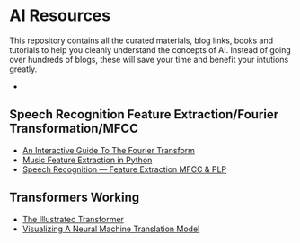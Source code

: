 # AI Resources

This repository contains all the curated materials, blog links, books and tutorials to help you cleanly understand the concepts of AI. Instead of going over hundreds of blogs, these will save your time and benefit your intutions greatly.

- <DT><A HREF="">  </A> 

## Speech Recognition Feature Extraction/Fourier Transformation/MFCC
- <DT><A HREF="https://betterexplained.com/articles/an-interactive-guide-to-the-fourier-transform/"> An Interactive Guide To The Fourier Transform </A> 
- <DT><A HREF="https://towardsdatascience.com/extract-features-of-music-75a3f9bc265d"> Music Feature Extraction in Python </A> 
- <DT><A HREF="https://jonathan-hui.medium.com/speech-recognition-feature-extraction-mfcc-plp-5455f5a69dd9"> Speech Recognition — Feature Extraction MFCC & PLP </A> 

## Transformers Working
- <DT><A HREF="https://jalammar.github.io/illustrated-transformer/"> The Illustrated Transformer </A> 
- <DT><A HREF="https://jalammar.github.io/visualizing-neural-machine-translation-mechanics-of-seq2seq-models-with-attention/"> Visualizing A Neural Machine Translation Model </A> 
